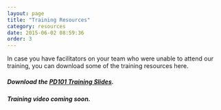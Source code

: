 ```yaml
---
layout: page
title: "Training Resources"
category: resources
date: 2015-06-02 08:59:36
order: 3
---
```


In case you have facilitators on your team who were unable to attend our training, you can download some of the training resources here.

##### Download the [PD101 Training Slides]({{site.creator_url}}resources/PD101_training_slidedeck.pdf). #####

##### Training video coming soon. #####
